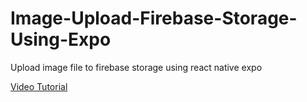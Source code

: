 # Image-Upload-Firebase-Storage-Using-Expo
Upload image file to firebase storage using react native expo 

[Video Tutorial](https://youtu.be/S8AGpWn9qrM)
